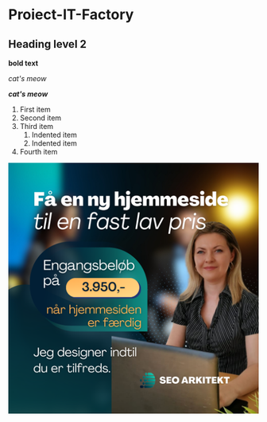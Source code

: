 # Proiect-IT-Factory


## Heading level 2


**bold text**


*cat's meow*


***cat's meow***


<ol>
  <li>First item</li>
  <li>Second item</li>
  <li>Third item
    <ol>
      <li>Indented item</li>
      <li>Indented item</li>
    </ol>
  </li>
  <li>Fourth item</li>
</ol>


![1](1.png)
